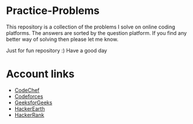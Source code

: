 # Practice-Problems
This repository is a collection of the problems I solve on online coding platforms.
The answers are sorted by the question platform.
If you find any better way of solving then please let me know.

Just for fun repository :)
Have a good day

# Account links
- [CodeChef](https://www.codechef.com/users/jeetudas95)
- [Codeforces](http://codeforces.com/profile/jeetudas95)
- [GeeksforGeeks](https://auth.geeksforgeeks.org/user/SubhajitDas%28Jeetu%29/profile)
- [HackerEarth](https://www.hackerearth.com/@jeetudas95)
- [HackerRank](https://www.hackerrank.com/jeetudas95)